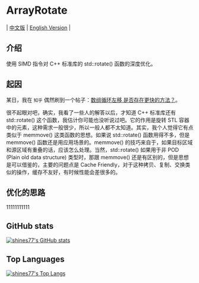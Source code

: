 # ArrayRotate

| [中文版](./README.md) | [English Version](./README.en.md) |

## 介绍

使用 SIMD 指令对 C++ 标准库的 std::rotate() 函数的深度优化。

## 起因

某日，我在 `知乎` 偶然刷到一个帖子：[数组循环左移 是否存在更快的方法？](https://www.zhihu.com/question/499819224)。

很不起眼对吧，确实，我看了一些人的解答以后，才知道 C++ 标准库还有 std::rotate() 这个函数，我估计你可能也没听说过吧。它的作用是旋转 STL 容器中的元素，这种需求一般很少，所以一般人都不太知道。其实，我个人觉得它有点类似于 memmove() 这类函数的思想。如果说 std::rotate() 函数用得不多，但是 memmove() 函数还是用应用场景的。memmove() 的技巧来自于，如果目标区域和源区域有重叠的话，应该怎么处理。当然，std::rotate() 如果用于非 POD (Plain old data structure) 类型时，那跟 memmove() 还是有区别的，但是思想是可以借鉴的，主要的问题点是 Cache Friendly，对于这种拷贝、复制、交换类似的操作，缓存不友好，有时候性能会差很多的。

## 优化的思路

11111111111

## GitHub stats

[![shines77's GitHub stats](https://github-readme-stats.vercel.app/api?username=shines77&show_icons=true&theme=radical)](https://github.com/anuraghazra/github-readme-stats)

## Top Languages

[![shines77's Top Langs](https://github-readme-stats.vercel.app/api/top-langs/?username=shines77&theme=radical)](https://github.com/anuraghazra/github-readme-stats)
